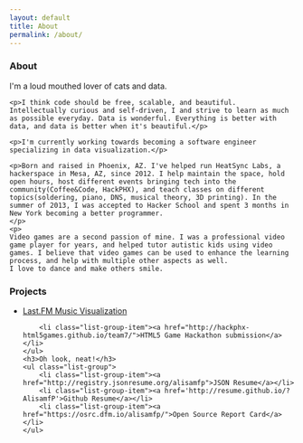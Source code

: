 ```yaml
---
layout: default
title: About
permalink: /about/
---
```


<div class='row about'>
<div class='col-lg-8 info'>
    <h3>About</h3>
    <p>I'm a loud mouthed lover of cats and data.</p>

    <p>I think code should be free, scalable, and beautiful. Intellectually curious and self-driven, I and strive to learn as much as possible everyday. Data is wonderful. Everything is better with data, and data is better when it's beautiful.</p>

    <p>I'm currently working towards becoming a software engineer specializing in data visualization.</p>
    
    <p>Born and raised in Phoenix, AZ. I've helped run HeatSync Labs, a hackerspace in Mesa, AZ, since 2012. I help maintain the space, hold open hours, host different events bringing tech into the community(Coffee&Code, HackPHX), and teach classes on different topics(soldering, piano, DNS, musical theory, 3D printing). In the summer of 2013, I was accepted to Hacker School and spent 3 months in New York becoming a better programmer.
    </p>
    <p>
    Video games are a second passion of mine. I was a professional video game player for years, and helped tutor autistic kids using video games. I believe that video games can be used to enhance the learning process, and help with multiple other aspects as well.
    I love to dance and make others smile.
</p>
</div>
<div class='col-sm-4'>
    <h3>Projects</h3>
    <ul class="list-group navbar-inverse">
        <li class="list-group-item"><a href="http://visualize-fm.herokuapp.com/">Last.FM Music Visualization</a>
        </li>

        <li class="list-group-item"><a href="http://hackphx-html5games.github.io/team7/">HTML5 Game Hackathon submission</a></li>
    </ul>
    <h3>Oh look, neat!</h3>
    <ul class="list-group">
        <li class="list-group-item"><a href="http://registry.jsonresume.org/alisamfp">JSON Resume</a></li>
        <li class="list-group-item"><a href='http://resume.github.io/?AlisamfP'>Github Resume</a></li>
        <li class="list-group-item"><a href="https://osrc.dfm.io/alisamfp/">Open Source Report Card</a></li>
    </ul>
</div>
<br>
</div>